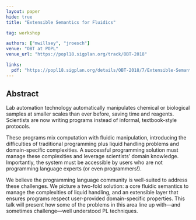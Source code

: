 ```yaml
---
layout: paper
hide: true
title: "Extensible Semantics for Fluidics"

tag: workshop

authors: ["mwillsey", "jroesch"]
venue: "OBT at POPL"
venue_url: "https://popl18.sigplan.org/track/OBT-2018"

links:
  pdf: "https://popl18.sigplan.org/details/OBT-2018/7/Extensible-Semantics-for-Fluidics"
---
```


## Abstract

Lab automation technology automatically manipulates chemical or
biological samples at smaller scales than ever before, saving time and
reagents. Scientists are now writing programs instead of informal,
textbook-style protocols.

These programs mix computation with fluidic manipulation,
introducing the difficulties of traditional programming plus liquid
handling problems and domain-specific complexities.
A successful programming solution must manage these complexities and
leverage scientists’ domain knowledge. Importantly, the system must be
accessible by users who are not programming language experts (or even
programmers!).

We believe the programming language community is well-suited to
address these challenges.  We picture a two-fold solution: a core
fluidic semantics to manage the complexities of liquid handling, and
an extensible layer that ensures programs respect user-provided
domain-specific properties. This talk will present how some of the
problems in this area line up with—and sometimes challenge—well
understood PL techniques.
